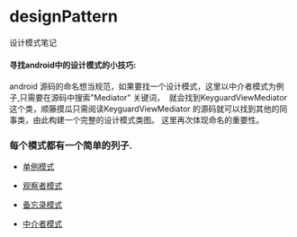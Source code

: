 # designPattern
设计模式笔记
  
#### 寻找android中的设计模式的小技巧:
  android 源码的命名想当规范，如果要找一个设计模式，这里以中介者模式为例子,只需要在源码中搜索"Mediator" 关键词，
  就会找到KeyguardViewMediator 这个类，顺藤摸瓜只需阅读KeyguardViewMediator 的源码就可以找到其他的同事类，由此构建一个完整的设计模式类图。
  这里再次体现命名的重要性。
   
### 每个模式都有一个简单的列子.
    
* [单例模式](/Singleton/singleton.md)
 
* [观察者模式](/observer/Observeration.md)
 
* [备忘录模式](/memoto/memoto.md)
 
* [中介者模式](/mediator/mediator.md)
